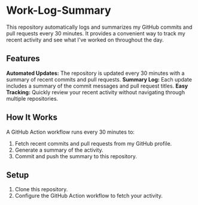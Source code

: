 # Work-Log-Summary
This repository automatically logs and summarizes my GitHub commits and pull requests every 30 minutes. It provides a convenient way to track my recent activity and see what I've worked on throughout the day.

## Features
**Automated Updates:** The repository is updated every 30 minutes with a summary of recent commits and pull requests.
**Summary Log:** Each update includes a summary of the commit messages and pull request titles.
**Easy Tracking:** Quickly review your recent activity without navigating through multiple repositories.

## How It Works
A GitHub Action workflow runs every 30 minutes to:

1. Fetch recent commits and pull requests from my GitHub profile.
2. Generate a summary of the activity.
3. Commit and push the summary to this repository.


## Setup
1. Clone this repository.
2. Configure the GitHub Action workflow to fetch your activity.
